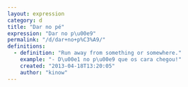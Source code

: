 ```yaml
---
layout: expression
category: d
title: "Dar no pé"
expression: "Dar no p\u00e9"
permalink: "/d/dar+no+p%C3%A9/"
definitions:
  - definition: "Run away from something or somewhere."
    example: "- D\u00e1 no p\u00e9 que os cara chegou!"
    created: "2013-04-18T13:20:05"
    author: "kinow"
---
```

